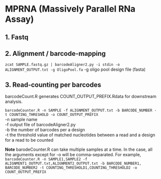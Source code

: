 # MPRNA (Massively Parallel RNa Assay)

## 1. Fastq

## 2. Alignment / barcode-mapping

`zcat SAMPLE.fastq.gz | barcodeAligner2.py -i stdin -o ALIGNMENT_OUTPUT.txt -g OligoPool.fa`
-g oligo pool design file (fasta)

## 3. Read-counting per barcodes

barcodeCount.R generates COUNT_OUTPUT_PREFIX.Rdata for downstream analysis.

`barcodeCounter.R -n SAMPLE -f ALIGNMENT_OUTPUT.txt -b BARCODE_NUMBER -t COUNTING_THRESHOLD -o COUNT_OUTPUT_PREFIX`\
-n sample name\
-f output file of barcodeAligner2.py\
-b the number of barcodes per a design\
-t the threshold value of matched nucleotides between a read and a design for a read to be counted

**Note** barodeCounter.R can take multiple samples at a time. In the case, all the arguments except for -o will be comma-separated. For example,\
`barcodeCounter.R -n SAMPLE1,SAMPLE2 -f ALIGNMENT1_OUTPUT.txt,ALIGNMENT2_OUTPUT.txt -b BARCODE_NUMBER1, BARCODE_NUMBER2 -t COUNTING_THRESHOLD1,COUNTING_THRESHOLD2 -o COUNT_OUTPUT_PREFIX`



